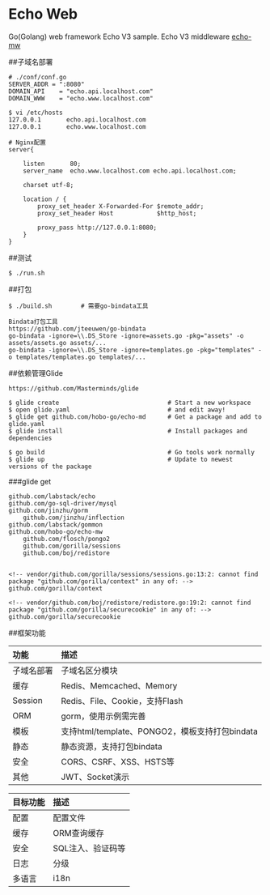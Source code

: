 # Echo Web
Go(Golang) web framework Echo V3 sample. Echo V3 middleware [echo-mw](https://github.com/hobo-go/echo-mw)

##子域名部署
```
# ./conf/conf.go
SERVER_ADDR = ":8080"
DOMAIN_API    = "echo.api.localhost.com"
DOMAIN_WWW    = "echo.www.localhost.com"

$ vi /etc/hosts
127.0.0.1       echo.api.localhost.com
127.0.0.1       echo.www.localhost.com

# Nginx配置
server{

    listen       80;
    server_name  echo.www.localhost.com echo.api.localhost.com;

    charset utf-8;

    location / {
        proxy_set_header X-Forwarded-For $remote_addr;
        proxy_set_header Host            $http_host;

        proxy_pass http://127.0.0.1:8080;
    }
}
```

##测试
```
$ ./run.sh
```

##打包
```
$ ./build.sh 		# 需要go-bindata工具
```
```
Bindata打包工具
https://github.com/jteeuwen/go-bindata
go-bindata -ignore=\\.DS_Store -ignore=assets.go -pkg="assets" -o assets/assets.go assets/...
go-bindata -ignore=\\.DS_Store -ignore=templates.go -pkg="templates" -o templates/templates.go templates/...
```

##依赖管理Glide

```
https://github.com/Masterminds/glide

$ glide create                            	# Start a new workspace
$ open glide.yaml                         	# and edit away!
$ glide get github.com/hobo-go/echo-md 		# Get a package and add to glide.yaml
$ glide install                           	# Install packages and dependencies

$ go build                                	# Go tools work normally
$ glide up                                	# Update to newest versions of the package
```
###glide get
```
github.com/labstack/echo
github.com/go-sql-driver/mysql
github.com/jinzhu/gorm
	github.com/jinzhu/inflection
github.com/labstack/gommon
github.com/hobo-go/echo-mw
	github.com/flosch/pongo2
	github.com/gorilla/sessions
	github.com/boj/redistore


<!-- vendor/github.com/gorilla/sessions/sessions.go:13:2: cannot find package "github.com/gorilla/context" in any of: -->
github.com/gorilla/context

<!-- vendor/github.com/boj/redistore/redistore.go:19:2: cannot find package "github.com/gorilla/securecookie" in any of: -->
github.com/gorilla/securecookie
```

##框架功能

功能 | 描述
:--- | :---
子域名部署 | 子域名区分模块
缓存 | Redis、Memcached、Memory
Session | Redis、File、Cookie，支持Flash
ORM | gorm，使用示例需完善
模板 | 支持html/template、PONGO2，模板支持打包bindata
静态 | 静态资源，支持打包bindata
安全 | CORS、CSRF、XSS、HSTS等
其他 | JWT、Socket演示

目标功能 | 描述
:--- | :---
配置 | 配置文件
缓存 | ORM查询缓存
安全 | SQL注入、验证码等
日志 | 分级
多语言 | i18n